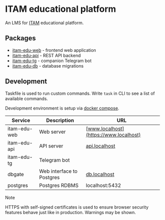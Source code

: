 # ITAM educational platform

An LMS for [ITAM](https://itatmisis.ru) educational platform.

## Packages

- [itam-edu-web](./packages/web) - frontend web application
- [itam-edu-api](./packages/api) - REST API backend
- [itam-edu-tg](./packages/tg) - companion Telegram bot
- [itam-edu-db](./packages/db) - database migrations

## Development

Taskfile is used to run custom commands. Write `task` in CLI to see a list of available commands.

Development environment is setup via [docker compose](./compose.dev.yaml).

| Service      | Description               | URL                                    |
| ------------ | ------------------------- | -------------------------------------- |
| itam-edu-web | Web server                | [www.localhost](https://www.localhost) |
| itam-edu-api | API server                | [api.localhost](https://api.localhost) |
| itam-edu-tg  | Telegram bot              |                                        |
| dbgate       | Web interface to Postgres | [db.localhost](https://db.localhost)   |
| postgres     | Postgres RDBMS            | localhost:5432                         |

> [!NOTE]
> HTTPS with self-signed certificates is used to ensure browser security features behave just like in production. Warnings may be shown.
